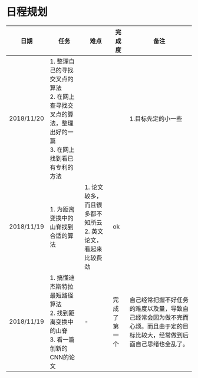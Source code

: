 # 日程规划
日期|任务|难点|完成度|备注
-|-|-|-|-
2018/11/20|1. 整理自己的寻找交叉点的算法<br>2. 在网上查寻找交叉点的算法，整理出好的一篇<br>3. 在网上找到看已有专利的方法|||1.目标先定的小一些
2018/11/19|1. 为距离变换中的山脊找到合适的算法|1. 论文较多，而且很多都不知所云<br>2. 英文论文，看起来比较费劲|ok|
2018/11/19|1. 搞懂迪杰斯特拉最短路径算法<br>2. 找到距离变换中的山脊<br>3. 看一篇创新的CNN的论文|-|完成了第一个|自己经常把握不好任务的难度以及量，导致自己经常会因为做不完而心烦。而且由于定的目标比较大，经常做到后面自己思绪也全乱了。